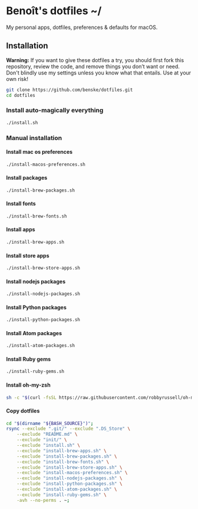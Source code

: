 # Benoît's dotfiles ~/

My personal apps, dotfiles, preferences & defaults for macOS.

## Installation

**Warning:** If you want to give these dotfiles a try, you should first fork this repository, review the code, and remove things you don’t want or need. Don't blindly use my settings unless you know what that entails. Use at your own risk!

```bash
git clone https://github.com/benske/dotfiles.git
cd dotfiles
```

### Install auto-magically everything

```bash
./install.sh
```

### Manual installation

#### Install mac os preferences

```bash
./install-macos-preferences.sh
```

#### Install packages

```bash
./install-brew-packages.sh
```

#### Install fonts

```bash
./install-brew-fonts.sh
```

#### Install apps

```bash
./install-brew-apps.sh
```

#### Install store apps

```bash
./install-brew-store-apps.sh
```

#### Install nodejs packages

```bash
./install-nodejs-packages.sh
```

#### Install Python packages

```bash
./install-python-packages.sh
```

#### Install Atom packages

```bash
./install-atom-packages.sh
```

#### Install Ruby gems

```bash
./install-ruby-gems.sh
```

#### Install oh-my-zsh
```bash
sh -c "$(curl -fsSL https://raw.githubusercontent.com/robbyrussell/oh-my-zsh/master/tools/install.sh)"
```

#### Copy dotfiles
```bash
cd "$(dirname "${BASH_SOURCE}")";
rsync --exclude ".git/" --exclude ".DS_Store" \
 	--exclude "README.md" \
	--exclude "init/" \
	--exclude "install.sh" \
	--exclude "install-brew-apps.sh" \
	--exclude "install-brew-packages.sh" \
	--exclude "install-brew-fonts.sh" \
	--exclude "install-brew-store-apps.sh" \
	--exclude "install-macos-preferences.sh" \
	--exclude "install-nodejs-packages.sh" \
	--exclude "install-python-packages.sh" \
	--exclude "install-atom-packages.sh" \
	--exclude "install-ruby-gems.sh" \
	-avh --no-perms . ~;
```
